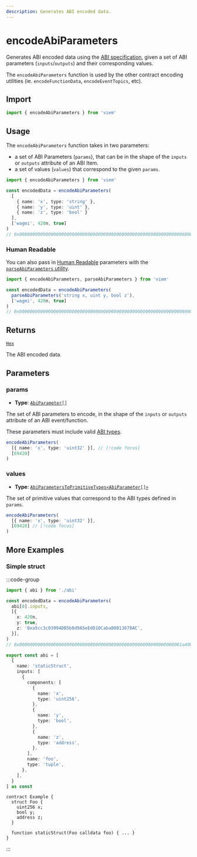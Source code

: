 ```yaml
---
description: Generates ABI encoded data.
---
```


# encodeAbiParameters

Generates ABI encoded data using the [ABI specification](https://docs.soliditylang.org/en/latest/abi-spec.html), given a set of ABI parameters (`inputs`/`outputs`) and their corresponding values.

The `encodeAbiParameters` function is used by the other contract encoding utilities (ie. `encodeFunctionData`, `encodeEventTopics`, etc).

## Import

```ts
import { encodeAbiParameters } from 'viem'
```

## Usage

The `encodeAbiParameters` function takes in two parameters:

- a set of ABI Parameters (`params`), that can be in the shape of the `inputs` or `outputs` attribute of an ABI Item.
- a set of values (`values`) that correspond to the given `params`.


```ts
import { encodeAbiParameters } from 'viem'

const encodedData = encodeAbiParameters(
  [
    { name: 'x', type: 'string' },
    { name: 'y', type: 'uint' },
    { name: 'z', type: 'bool' }
  ],
  ['wagmi', 420n, true]
)
// 0x000000000000000000000000000000000000000000000000000000000000006000000000000000000000000000000000000000000000000000000000000001a4000000000000000000000000000000000000000000000000000000000000000100000000000000000000000000000000000000000000000000000000000000057761676d69000000000000000000000000000000000000000000000000000000
```

### Human Readable

You can also pass in [Human Readable](/docs/glossary/terms#human-readable-abi) parameters with the [`parseAbiParameters` utility](/docs/abi/parseAbiParameters).

```ts
import { encodeAbiParameters, parseAbiParameters } from 'viem'

const encodedData = encodeAbiParameters(
  parseAbiParameters('string x, uint y, bool z'),
  ['wagmi', 420n, true]
)
// 0x000000000000000000000000000000000000000000000000000000000000006000000000000000000000000000000000000000000000000000000000000001a4000000000000000000000000000000000000000000000000000000000000000100000000000000000000000000000000000000000000000000000000000000057761676d69000000000000000000000000000000000000000000000000000000
```

## Returns

[`Hex`](/docs/glossary/types#hex)

The ABI encoded data.

## Parameters

### params

- **Type**: [`AbiParameter[]`](/docs/glossary/terms#abiparameter)

The set of ABI parameters to encode, in the shape of the `inputs` or `outputs` attribute of an ABI event/function.

These parameters must include valid [ABI types](https://docs.soliditylang.org/en/latest/abi-spec.html#types).

```ts
encodeAbiParameters(
  [{ name: 'x', type: 'uint32' }], // [!code focus]
  [69420]
)
```

### values

- **Type**: [`AbiParametersToPrimitiveTypes<AbiParameter[]>`](/docs/glossary/terms#abiparameterstoprimitivetypes)

The set of primitive values that correspond to the ABI types defined in `params`.

```ts
encodeAbiParameters(
  [{ name: 'x', type: 'uint32' }],
  [69420] // [!code focus]
)
```

## More Examples

### Simple struct

:::code-group

```ts [example.ts]
import { abi } from './abi'

const encodedData = encodeAbiParameters(
  abi[0].inputs,
  [{
    x: 420n,
    y: true,
    z: '0xa5cc3c03994DB5b0d9A5eEdD10CabaB0813678AC',
  }],
)
// 0x00000000000000000000000000000000000000000000000000000000000001a40000000000000000000000000000000000000000000000000000000000000001000000000000000000000000a5cc3c03994db5b0d9a5eedd10cabab0813678ac
```

```ts [abi.ts]
export const abi = [
  {
    name: 'staticStruct',
    inputs: [
      {
        components: [
          {
            name: 'x',
            type: 'uint256',
          },
          {
            name: 'y',
            type: 'bool',
          },
          {
            name: 'z',
            type: 'address',
          },
        ],
        name: 'foo',
        type: 'tuple',
      },
    ],
  }
] as const
```

```solidity [Example.sol]
contract Example {
  struct Foo {
    uint256 x;
    bool y;
    address z;
  }

  function staticStruct(Foo calldata foo) { ... }
}
```

:::
